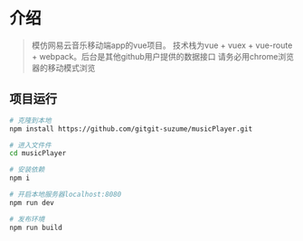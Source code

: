 # 介绍
> 模仿网易云音乐移动端app的vue项目。
> 技术栈为vue + vuex + vue-route + webpack。后台是其他github用户提供的数据接口
> 请务必用chrome浏览器的移动模式浏览

## 项目运行

``` bash
# 克隆到本地
npm install https://github.com/gitgit-suzume/musicPlayer.git

# 进入文件件
cd musicPlayer

# 安装依赖
npm i

# 开启本地服务器localhost:8080
npm run dev

# 发布环境
npm run build
```